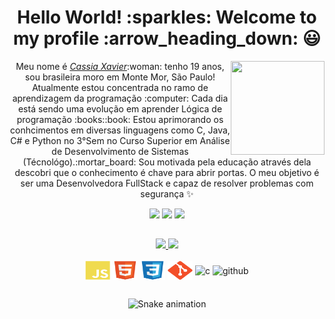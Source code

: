 <div>
  <h1 align="center"> Hello World! :sparkles:  Welcome to my profile :arrow_heading_down: 😃️ </h1>
</div>

<div style="display: inline_block">
<img align="right" src="https://sat02pap005files.storage.live.com/y4mou3DDSGjPUPW9WJlweB-byHvhnb1CrExzyQ3XzPsXRAJvWxUr_6XD2wbE00VUAoxIkLbDlSQUtVjkE9pHdAuZ4rMn_MGBgt0nn1NYo_ZeKvIcky1m2Vu5iG9NCnapuCC-iCgCK66oXv9UTXRDVuieLWgQ_X2N6CJx8iA7jvf0CYuHQMNuGp5BMXhOvXOQMwV?width=256&height=256&cropmode=none" width="150" height="150" />
 
   <p align="center"> Meu nome é  <a href="linkedin.com/in/cássia-xavier-mendes-dos-santos"><i>Cassia Xavier</i></a>:woman: tenho 19 		anos, sou brasileira  moro em Monte Mor, São Paulo!
  	Atualmente estou concentrada no ramo de aprendizagem da programação :computer:
   	Cada dia está sendo uma evolução em aprender Lógica de programação :books::book:
   	Estou aprimorando os conhcimentos em diversas linguagens como C, Java, C# e Python no
   	3°Sem no Curso Superior em Análise de Desenvolvimento de Sistemas (Técnológo).:mortar_board:
   	Sou motivada pela educação através dela descobri que o conhecimento é chave para abrir portas.
   	O meu objetivo é ser uma Desenvolvedora FullStack e capaz de resolver problemas com segurança ✨ 
   </p>    
</div>

<div align="center"> 
  <a href="https://www.instagram.com/cassi.axavier/" target="_blank"><img src="https://img.shields.io/badge/-Instagram-%23E4405F?style=for-the-badge&logo=instagram&logoColor=white" target="_blank"></a>
  <a href = "mailto:xaviercassia560@gmail.com"><img src="https://img.shields.io/badge/-Gmail-%23333?style=for-the-badge&logo=gmail&logoColor=white" target="_blank"></a>
  <a href="linkedin.com/in/cássia-xavier-mendes-dos-santos" target="_blank"><img src="https://img.shields.io/badge/-LinkedIn-%230077B5?style=for-the-badge&logo=linkedin&logoColor=white" target="_blank"></a> 
</div>

##

<div align="center">
  <a href="https://github.com/CassiaXMS">
  <img height="150em" src="https://github-readme-stats.vercel.app/api?username=CassiaXMS&show_icons=true&theme=jolly&include_all_commits=true&count_private=true"/>
  <img height="150em" src="https://github-readme-stats.vercel.app/api/top-langs/?username=CassiaXMS&layout=compact&langs_count=7&theme=jolly"/>
  </a>
</div>

<div align="center" valign="top"><br>
  <img align="center" alt="Js" height="30" width="40" 		src="https://raw.githubusercontent.com/devicons/devicon/master/icons/javascript/javascript-plain.svg">
  <img align="center" alt="HTML" height="30" width="40" src="https://raw.githubusercontent.com/devicons/devicon/master/icons/html5/html5-original.svg">
  <img align="center" alt="CSS" height="30" width="40" src="https://raw.githubusercontent.com/devicons/devicon/master/icons/css3/css3-original.svg">
  <img align="center" alt="git" height="30" width="40" src="https://raw.githubusercontent.com/devicons/devicon/master/icons/git/git-original.svg"> 
  <img align="center" alt="c" height="30" width="40" 
src="https://cdn.jsdelivr.net/gh/devicons/devicon/icons/c/c-original.svg" />
  <img align="center" alt="github" height="30" width="40"
src="https://cdn.jsdelivr.net/gh/devicons/devicon/icons/github/github-original-wordmark.svg" />
</div>
  
  ##
  <div align="center">
  
  ![Snake animation](https://github.com/CassiaXMS/CassiaXMS/blob/output/github-contribution-grid-snake.svg)
  
</div>



    
 
  
  


 
 




